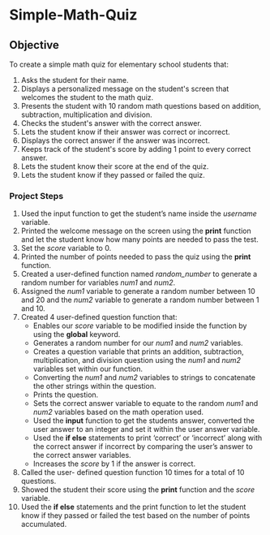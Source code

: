 # Simple-Math-Quiz

## Objective
To create a simple math quiz for elementary school students that:
 1. Asks the student for their name.
 2. Displays a personalized message on the student's screen that welcomes the 
    student to the math quiz.
 3. Presents the student with 10 random math questions based on addition, 
    subtraction, multiplication and division.
 4. Checks the student's answer with the correct answer.
 5. Lets the student know if their answer was correct or incorrect.
 6. Displays the correct answer if the answer was incorrect.
 7. Keeps track of the student's score by adding 1 point to every correct 
    answer.
 8. Lets the student know their score at the end of the quiz.
 9. Lets the student know if they passed or failed the quiz.     

### Project Steps
1.	Used the input function to get the student’s name inside the _username_ variable.
2.	Printed the welcome message on the screen using the **print** function and let the student know how many points are needed to pass the test.
3.	Set the _score_ variable to 0.
4.	Printed the number of points needed to pass the quiz using the **print** function.
5.	Created a user-defined function named _random_number_ to generate a random number for variables _num1_ and _num2_.
6.	Assigned the _num1_ variable to generate a random number between 10 and 20 and the _num2_ variable to generate a random number between 1 and 10.
7.	Created 4 user-defined question function that:
    -	Enables our _score_ variable to be modified inside the function by using the **global** keyword.
    - Generates a random number for our _num1_ and _num2_ variables. 
    - Creates a question variable that prints an addition, subtraction, multiplication, and division question using the _num1_ and 
      _num2_ variables set within our function.
    - Converting the _num1_ and _num2_ variables to strings to concatenate the other strings within the question.
    -	Prints the question.
    - Sets the correct answer variable to equate to the random _num1_ and _num2_ variables based on the math operation used.
    - Used the **input** function to get the students answer, converted the user answer to an integer and set it within the user 
      answer variable.
    - Used the **if else** statements to print ‘correct’ or ‘incorrect’ along with the correct answer if incorrect by comparing the 
      user’s answer to the correct answer variables.
    -	Increases the _score_ by 1 if the answer is correct.
8.	Called the user- defined question function 10 times for a total of 10 questions.
9.	Showed the student their score using the **print** function and the _score_ variable.
10.	Used the **if else** statements and the print function to let the student know if they passed or failed the test based on the number of points accumulated.
